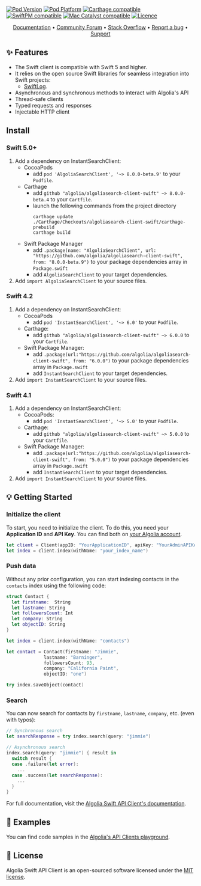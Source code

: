 [![Pod Version](http://img.shields.io/cocoapods/v/AlgoliaSearchClient.svg?style=flat)](http://cocoadocs.org/docsets/AlgoliaSearchClient/)
[![Pod Platform](http://img.shields.io/cocoapods/p/AlgoliaSearchClient.svg?style=flat)](http://cocoadocs.org/docsets/AlgoliaSearchClient/)
[![Carthage compatible](https://img.shields.io/badge/Carthage-compatible-brightgreen.svg)](https://github.com/algolia/AlgoliaSearchClient/)
[![SwiftPM compatible](https://img.shields.io/badge/SwiftPM-compatible-brightgreen.svg)](https://swift.org/package-manager/)
[![Mac Catalyst compatible](https://img.shields.io/badge/Catalyst-compatible-brightgreen.svg)](https://developer.apple.com/documentation/xcode/creating_a_mac_version_of_your_ipad_app/)
[![Licence](https://img.shields.io/badge/License-MIT-yellow.svg)](https://opensource.org/licenses/MIT)

<p align="center">
  <a href="https://www.algolia.com/doc/api-client/getting-started/install/swift/" target="_blank">Documentation</a>  •
  <a href="https://discourse.algolia.com" target="_blank">Community Forum</a>  •
  <a href="http://stackoverflow.com/questions/tagged/algolia" target="_blank">Stack Overflow</a>  •
  <a href="https://github.com/algolia/algoliasearch-client-swift/issues" target="_blank">Report a bug</a>  •
  <a href="https://www.algolia.com/support" target="_blank">Support</a>
</p>

## ✨ Features

- The Swift client is compatible with Swift 5 and higher.
- It relies on the open source Swift libraries for seamless integration into Swift projects:
  - [SwiftLog](https://github.com/apple/swift-log).
- Asynchronous and synchronous methods to interact with Algolia's API
- Thread-safe clients
- Typed requests and responses
- Injectable HTTP client

## Install

### Swift 5.0+

1. Add a dependency on InstantSearchClient:
    - CocoaPods
      - add `pod 'AlgoliaSearchClient', '~> 8.0.0-beta.9'` to your `Podfile`.
    - Carthage 
      - add `github "algolia/algoliasearch-client-swift" ~> 8.0.0-beta.4` to your `Cartfile`.
      - launch the following commands from the project directory
		   ```shell
		   carthage update
		   ./Carthage/Checkouts/algoliasearch-client-swift/carthage-prebuild
		   carthage build
		   ```
    - Swift Package Manager
      - add `.package(name: "AlgoliaSearchClient", url: "https://github.com/algolia/algoliasearch-client-swift", from: "8.0.0-beta.9")` to your package dependencies array in `Package.swift`
      - add `AlgoliaSearchClient` to your target dependencies.
2. Add `import AlgoliaSearchClient` to your source files.

### Swift 4.2

1. Add a dependency on InstantSearchClient:
    - CocoaPods
      - add `pod 'InstantSearchClient', '~> 6.0'` to your `Podfile`.
    - Carthage: 
      - add `github "algolia/algoliasearch-client-swift" ~> 6.0.0` to your `Cartfile`.
    - Swift Package Manager: 
      - add `.package(url:"https://github.com/algolia/algoliasearch-client-swift", from: "6.0.0")` to your package dependencies array in `Package.swift`
      - add `InstantSearchClient` to your target dependencies.
2. Add `import InstantSearchClient` to your source files.

### Swift 4.1

1. Add a dependency on InstantSearchClient:
    - CocoaPods: 
      - add `pod 'InstantSearchClient', '~> 5.0'` to your `Podfile`.
    - Carthage: 
      - add `github "algolia/algoliasearch-client-swift" ~> 5.0.0` to your `Cartfile`.
    - Swift Package Manager: 
      - add `.package(url:"https://github.com/algolia/algoliasearch-client-swift", from: "5.0.0")` to your package dependencies array in `Package.swift`
      - add `InstantSearchClient` to your target dependencies.
2. Add `import InstantSearchClient` to your source files.

## 💡 Getting Started

### Initialize the client

To start, you need to initialize the client. To do this, you need your **Application ID** and **API Key**.
You can find both on [your Algolia account](https://www.algolia.com/api-keys).

```swift
let client = Client(appID: "YourApplicationID", apiKey: "YourAdminAPIKey")
let index = client.index(withName: "your_index_name")
```

### Push data

Without any prior configuration, you can start indexing contacts in the `contacts` index using the following code:

```swift
struct Contact {
  let firstname:  String
  let lastname: String
  let followersCount: Int
  let company: String
  let objectID: String
}

let index = client.index(withName: "contacts")

let contact = Contact(firstname: "Jimmie", 
		      lastname: "Barninger", 
		      followersCount: 93, 
		      company: "California Paint", 
		      objectID: "one")

try index.saveObject(contact)
```

### Search

You can now search for contacts by `firstname`, `lastname`, `company`, etc. (even with typos):

```swift
// Synchronous search
let searchResponse = try index.search(query: "jimmie")

// Asynchronous search
index.search(query: "jimmie") { result in
  switch result {
  case .failure(let error):
    ...
  case .success(let searchResponse):
    ...
  }
}

```

For full documentation, visit the [Algolia Swift API Client's documentation](https://www.algolia.com/doc/api-client/getting-started/install/swift/).

## 📝 Examples

You can find code samples in the [Algolia's API Clients playground](https://github.com/algolia/api-clients-playground/tree/master/swift).

## 📄 License

Algolia Swift API Client is an open-sourced software licensed under the [MIT license](LICENSE.md).

